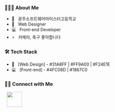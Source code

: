 
<h3> 👨🏻‍💻  About Me </h3>

- 🏫 &nbsp; 광주소프트웨어마이스터고등학교
- :art: &nbsp; Web Designer
- 💻 &nbsp; Front-end Developer
- ⭐️ &nbsp; 카메라, 축구 좋아합니다


<h3>🛠  Tech Stack</h3>

- :art: &nbsp; [Web Design] - #31A8FF | #FF9A00 | #F24E1E 
- 💻 &nbsp; [Front-end] - #4FC08D | #1867C0



<h3> 🤝🏻  Connect with Me </h3>

&nbsp; <a href="https://www.instagram.com/rhnrmrme/" target="_blank" rel="noopener noreferrer"><img src="https://img.icons8.com/plasticine/100/000000/instagram-new.png" width="50" /></a>  
